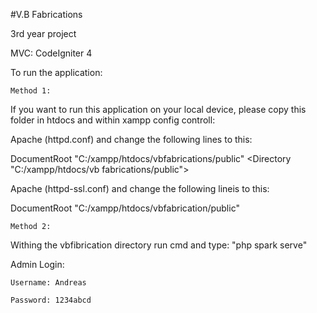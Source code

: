 #V.B Fabrications

3rd year project

MVC: CodeIgniter 4

To run the application:

	Method 1:

If you want to run this application on your local device, please copy this folder in htdocs and within xampp
config controll: 

Apache (httpd.conf) and change the following lines to this:

DocumentRoot "C:/xampp/htdocs/vbfabrications/public"
<Directory "C:/xampp/htdocs/vb fabrications/public">

Apache (httpd-ssl.conf) and change the following lineis to this:

DocumentRoot "C:/xampp/htdocs/vbfabrication/public"


	Method 2:
Withing the vbfibrication directory run cmd and type: "php spark serve"




Admin Login:

	Username: Andreas

	Password: 1234abcd

